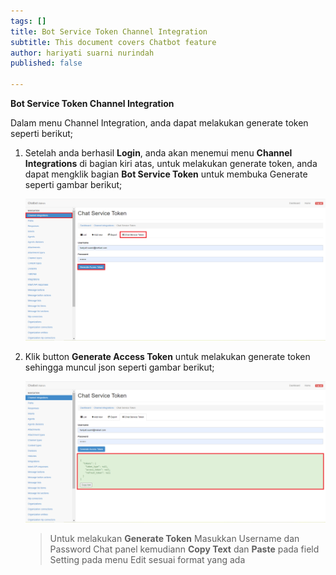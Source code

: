 ```yaml
---
tags: []
title: Bot Service Token Channel Integration
subtitle: This document covers Chatbot feature
author: hariyati suarni nurindah
published: false

---
```

**Bot Service Token Channel Integration**

Dalam menu Channel Integration, anda dapat melakukan generate token seperti berikut;

1. Setelah anda berhasil **Login**, anda akan menemui menu **Channel Integrations** di bagian kiri atas, untuk melakukan generate token, anda dapat mengklik bagian **Bot Service Token** untuk membuka Generate seperti gambar berikut;

   ![](/uploads/channel4.PNG)
2. Klik button **Generate Access Token** untuk melakukan generate token sehingga muncul json seperti gambar berikut;

   ![](/uploads/channel5.PNG)

   > Untuk melakukan **Generate Token** Masukkan Username dan Password Chat panel kemudiann **Copy Text** dan **Paste** pada field Setting pada menu Edit sesuai format yang ada